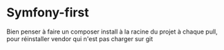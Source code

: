 # Symfony-first

Bien penser à faire un      composer install     à la racine du projet à chaque pull, pour réinstaller
vendor qui n'est pas charger sur git
